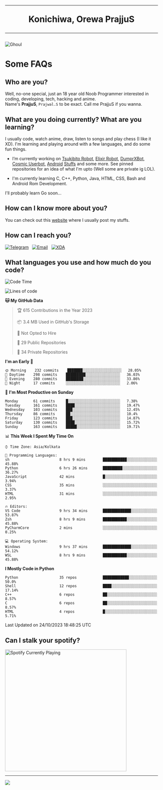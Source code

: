 <h1 align="center"><hr>Konichiwa, Orewa PrajjuS<hr></h1>


<img src="https://telegra.ph/file/6041d22c64479ee5ff802.jpg" alt="Ghoul"/>


<h1>Some FAQs</h1>


<h2>Who are you?</h2>

Well, no-one special, just an 18 year old Noob Programmer interested in coding, developing, tech, hacking and anime.
<br>
Name's <b>PrajjuS</b>, <code>Prajwal.S</code> to be exact. Call me PrajjuS if you wanna.


<h2>What are you doing currently? What are you learning?</h2>

I usually code, watch anime, draw, listen to songs and play chess (I like it XD). I'm learning and playing around with a few languages, and do some fun things.

- I’m currently working on <a href="Https://t.me/PrajjuSAssistantBot">Tsukibito Robot</a>, <a href="https://t.me/projectelixir_bot">Elixir Robot</a>, <a href="https://t.me/DumprXBot">DumprXBot</a>, <a href="https://github.com/SkyLab-Devs/CosmicUserbot">Cosmic Userbot</a>, <a href="https://github.com/Noob-OS">Android</a> <a href="https://github.com/PrajjuS/device_xiaomi_vince">Stuffs</a> and some more. See pinned repositories for an idea of what I'm upto (Well some are private ig LOL).

- I'm currently learning C, C++, Python, Java, HTML, CSS, Bash and Android Rom Development.

I'll probably learn Go soon...


<h2>How can I know more about you?</h2>

You can check out this <a href="https://prajjus.site">website</a> where I usually post my stuffs.


<h2>How can I reach you?</h2>

<a href="https://t.me/PrajjuS"><img src="https://img.shields.io/badge/PrajjuS-2CA5E0?style=flat-square&logo=telegram&logoColor=white" alt="Telegram"/></a>&nbsp;&nbsp;&nbsp;<a href="theprajjus@gmail.com"><img src="https://img.shields.io/badge/theprajjus@gmail.com-D14836?style=flat-square&logo=gmail&logoColor=white" alt="Email"/></a>&nbsp;&nbsp;&nbsp;<a href="https://forum.xda-developers.com/m/prajjus.10388799/"><img src="https://img.shields.io/badge/PrajjuS-F59714?style=flat-square&logo=xda-developers&logoColor=white" alt="XDA"/></a>


<h2>What languages you use and how much do you code?</h2>

<!--START_SECTION:waka-->
![Code Time](http://img.shields.io/badge/Code%20Time-482%20hrs%2038%20mins-blue)

![Lines of code](https://img.shields.io/badge/From%20Hello%20World%20I%27ve%20Written-53%20Thousand%20lines%20of%20code-blue)

**🐱 My GitHub Data** 

> 🏆 615 Contributions in the Year 2023
 > 
> 📦 3.4 MB Used in GitHub's Storage 
 > 
> 🚫 Not Opted to Hire
 > 
> 📜 29 Public Repositories 
 > 
> 🔑 34 Private Repositories  
 > 
**I'm an Early 🐤** 

```text
🌞 Morning    232 commits    ███████░░░░░░░░░░░░░░░░░░   28.05% 
🌆 Daytime    298 commits    █████████░░░░░░░░░░░░░░░░   36.03% 
🌃 Evening    280 commits    ████████░░░░░░░░░░░░░░░░░   33.86% 
🌙 Night      17 commits     ░░░░░░░░░░░░░░░░░░░░░░░░░   2.06%

```
📅 **I'm Most Productive on Sunday** 

```text
Monday       61 commits     █░░░░░░░░░░░░░░░░░░░░░░░░   7.38% 
Tuesday      161 commits    ████░░░░░░░░░░░░░░░░░░░░░   19.47% 
Wednesday    103 commits    ███░░░░░░░░░░░░░░░░░░░░░░   12.45% 
Thursday     86 commits     ██░░░░░░░░░░░░░░░░░░░░░░░   10.4% 
Friday       123 commits    ███░░░░░░░░░░░░░░░░░░░░░░   14.87% 
Saturday     130 commits    ████░░░░░░░░░░░░░░░░░░░░░   15.72% 
Sunday       163 commits    █████░░░░░░░░░░░░░░░░░░░░   19.71%

```


📊 **This Week I Spent My Time On** 

```text
⌚︎ Time Zone: Asia/Kolkata

💬 Programming Languages: 
sh                       8 hrs 9 mins        ███████████░░░░░░░░░░░░░░   45.88% 
Python                   6 hrs 26 mins       █████████░░░░░░░░░░░░░░░░   36.27% 
JavaScript               42 mins             █░░░░░░░░░░░░░░░░░░░░░░░░   3.94% 
CSS                      35 mins             ░░░░░░░░░░░░░░░░░░░░░░░░░   3.37% 
HTML                     31 mins             ░░░░░░░░░░░░░░░░░░░░░░░░░   2.95%

🔥 Editors: 
VS Code                  9 hrs 34 mins       █████████████░░░░░░░░░░░░   53.87% 
Zsh                      8 hrs 9 mins        ███████████░░░░░░░░░░░░░░   45.88% 
PyCharmCore              2 mins              ░░░░░░░░░░░░░░░░░░░░░░░░░   0.25%

💻 Operating System: 
Windows                  9 hrs 37 mins       █████████████░░░░░░░░░░░░   54.12% 
WSL                      8 hrs 9 mins        ███████████░░░░░░░░░░░░░░   45.88%

```

**I Mostly Code in Python** 

```text
Python                   35 repos            ████████████░░░░░░░░░░░░░   50.0% 
Shell                    12 repos            ████░░░░░░░░░░░░░░░░░░░░░   17.14% 
C++                      6 repos             ██░░░░░░░░░░░░░░░░░░░░░░░   8.57% 
C                        6 repos             ██░░░░░░░░░░░░░░░░░░░░░░░   8.57% 
HTML                     4 repos             █░░░░░░░░░░░░░░░░░░░░░░░░   5.71%

```



 Last Updated on 24/10/2023 18:48:25 UTC
<!--END_SECTION:waka-->


<h2>Can I stalk your spotify?</h2>

<a href="https://open.spotify.com/user/cotgk31v4nhw20gs5adb29jq5"><img src="https://spotify-readme-prajjus.vercel.app/api?theme=dark&rainbow=true" alt="Spotify Currently Playing" width="400px"/></a>


<hr>


<img src="https://komarev.com/ghpvc/?username=prajjus&label=Profile%20Views&color=000000&style=flat">
